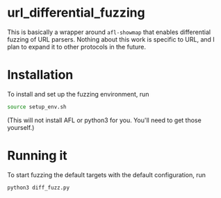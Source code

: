 # url\_differential\_fuzzing
This is basically a wrapper around `afl-showmap` that enables differential fuzzing of URL parsers. Nothing about this work is specific to URL, and I plan to expand it to other protocols in the future.

# Installation
To install and set up the fuzzing environment, run
```bash
source setup_env.sh
```
(This will not install AFL or python3 for you. You'll need to get those yourself.)

# Running it
To start fuzzing the default targets with the default configuration, run
```bash
python3 diff_fuzz.py
```
